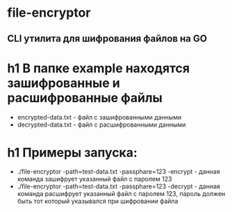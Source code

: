 # file-encryptor
CLI утилита для шифрования файлов на GO
----
# h1 В папке example находятся зашифрованные и расшифрованные файлы
- encrypted-data.txt - файл с зашифрованными данными
- decrypted-data.txt - файл с расшифрованными данными

# h1 Примеры запуска:
- ./file-encryptor -path=test-data.txt -passphare=123 -encrypt - данная команда зашифрует указанный файл  с паролем 123
- ./file-encryptor -path=test-data.txt -passphare=123 -decrypt - данная команда расшифрует указанный файл с паролем 123, пароль должен быть тот который указывался при шифровании файла